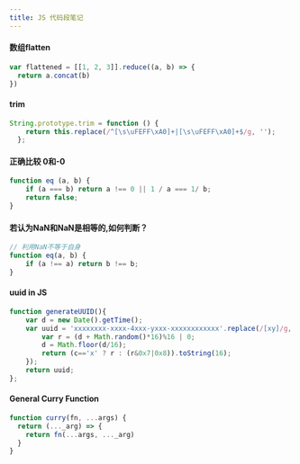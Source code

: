 ```yaml
---
title: JS 代码段笔记
---
```


#### 数组flatten

```javascript
var flattened = [[1, 2, 3]].reduce((a, b) => {
  return a.concat(b)
})
```

#### trim

```javascript
String.prototype.trim = function () {
    return this.replace(/^[\s\uFEFF\xA0]+|[\s\uFEFF\xA0]+$/g, '');
  };
```

#### 正确比较 0和-0

```javascript
function eq (a, b) {
    if (a === b) return a !== 0 || 1 / a === 1/ b;
    return false;
}
```

#### 若认为NaN和NaN是相等的,如何判断？

```javascript
// 利用NaN不等于自身
function eq(a, b) {
    if (a !== a) return b !== b;
}
```

#### uuid in JS

```javascript
function generateUUID(){
    var d = new Date().getTime();
    var uuid = 'xxxxxxxx-xxxx-4xxx-yxxx-xxxxxxxxxxxx'.replace(/[xy]/g, function(c) {
        var r = (d + Math.random()*16)%16 | 0;
        d = Math.floor(d/16);
        return (c=='x' ? r : (r&0x7|0x8)).toString(16);
    });
    return uuid;
};
```

#### General Curry Function

```javascript
function curry(fn, ...args) {
  return (..._arg) => {
    return fn(...args, ..._arg)
  }
}
```
